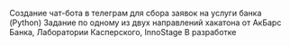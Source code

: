 Создание чат-бота в телеграм для сбора заявок на услуги банка (Python)
Задание по одному из двух направлений хакатона от АкБарс Банка, Лаборатории Касперского, InnoStage
В разработке
